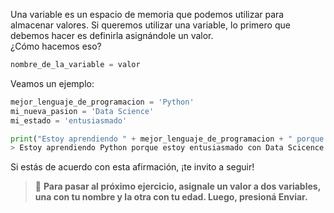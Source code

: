 Una variable es un espacio de memoria que podemos utilizar para almacenar valores. Si queremos utilizar una variable, lo primero que debemos hacer es definirla asignándole un valor.<br>
¿Cómo hacemos eso?<br>

``` python
nombre_de_la_variable = valor
```
Veamos un ejemplo:<br>

``` python
mejor_lenguaje_de_programacion = 'Python'
mi_nueva_pasion = 'Data Science'
mi_estado = 'entusiasmado'

print("Estoy aprendiendo " + mejor_lenguaje_de_programacion + " porque estoy " + mi_estado + " con " + mi_nueva_pasion)
> Estoy aprendiendo Python porque estoy entusiasmado con Data Scicence
```

Si estás de acuerdo con esta afirmación, ¡te invito a seguir!

> :memo: **Para pasar al próximo ejercicio, asignale un valor a dos variables, una con tu nombre y la otra con tu edad. Luego, presioná Enviar.**